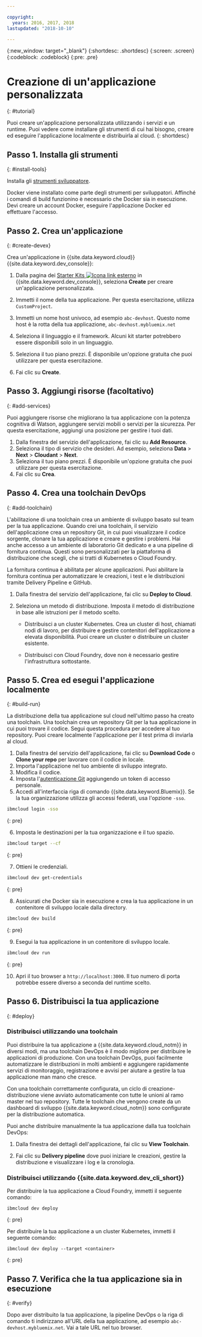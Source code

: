 ```yaml
---

copyright:
  years: 2016, 2017, 2018
lastupdated: "2018-10-10"

---
```


{:new_window: target="_blank"}
{:shortdesc: .shortdesc}
{:screen: .screen}
{:codeblock: .codeblock}
{:pre: .pre}

# Creazione di un'applicazione personalizzata
{: #tutorial}

Puoi creare un'applicazione personalizzata utilizzando i servizi e un runtime. Puoi vedere come installare gli strumenti di cui hai bisogno, creare ed eseguire l'applicazione localmente e distribuirla al cloud.
{: shortdesc}

## Passo 1. Installa gli strumenti
{: #install-tools}

Installa gli [strumenti sviluppatore](/docs/cli/index.html).

Docker viene installato come parte degli strumenti per sviluppatori. Affinché i comandi di build funzionino è necessario che Docker sia in esecuzione. Devi creare un account Docker, eseguire l'applicazione Docker ed effettuare l'accesso.

## Passo 2. Crea un'applicazione
{: #create-devex}

Crea un'applicazione in {{site.data.keyword.cloud}} {{site.data.keyword.dev_console}}:

1. Dalla pagina dei [Starter Kits ![Icona link esterno](../../icons/launch-glyph.svg "Icona link esterno")](https://console.ng.bluemix.net/developer/appservice/starter-kits/) in {{site.data.keyword.dev_console}}, seleziona **Create** per creare un'applicazione personalizzata.

2. Immetti il nome della tua applicazione. Per questa esercitazione, utilizza `CustomProject`.
3. Immetti un nome host univoco, ad esempio `abc-devhost`. Questo nome host è la rotta della tua applicazione, `abc-devhost.mybluemix.net`
4. Seleziona il linguaggio e il framework. Alcuni kit starter potrebbero essere disponibili solo in un linguaggio.
5. Seleziona il tuo piano prezzi. È disponibile un'opzione gratuita che puoi utilizzare per questa esercitazione.
6. Fai clic su **Create**.

## Passo 3. Aggiungi risorse (facoltativo)
{: #add-services}

Puoi aggiungere risorse che migliorano la tua applicazione con la potenza cognitiva di Watson, aggiungere servizi mobili o servizi per la sicurezza. Per questa esercitazione, aggiungi una posizione per gestire i tuoi dati.

1. Dalla finestra del servizio dell'applicazione, fai clic su **Add Resource**.
2. Seleziona il tipo di servizio che desideri. Ad esempio, seleziona **Data** > **Next** > **Cloudant** > **Next**.
3. Seleziona il tuo piano prezzi. È disponibile un'opzione gratuita che puoi utilizzare per questa esercitazione.
4. Fai clic su **Crea**.

## Passo 4. Crea una toolchain DevOps
{: #add-toolchain}

L'abilitazione di una toolchain crea un ambiente di sviluppo basato sul team per la tua applicazione. Quando crei una toolchain, il servizio dell'applicazione crea un repository Git, in cui puoi visualizzare il codice sorgente, clonare la tua applicazione e creare e gestire i problemi. Hai anche accesso a un ambiente di laboratorio Git dedicato e a una pipeline di fornitura continua. Questi sono personalizzati per la piattaforma di distribuzione che scegli, che si tratti di Kubernetes o Cloud Foundry.

La fornitura continua è abilitata per alcune applicazioni. Puoi abilitare la fornitura continua per automatizzare le creazioni, i test e le distribuzioni tramite Delivery Pipeline e GitHub.

1. Dalla finestra del servizio dell'applicazione, fai clic su **Deploy to Cloud**.
2. Seleziona un metodo di distribuzione. Imposta il metodo di distribuzione in base alle istruzioni per il metodo scelto.

    * Distribuisci a un cluster Kubernetes. Crea un cluster di host, chiamati nodi di lavoro, per distribuire e gestire contenitori dell'applicazione a elevata disponibilità. Puoi creare un cluster o distribuire un cluster esistente.

    * Distribuisci con Cloud Foundry, dove non è necessario gestire l'infrastruttura sottostante.

## Passo 5. Crea ed esegui l'applicazione localmente
{: #build-run}

La distribuzione della tua applicazione sul cloud nell'ultimo passo ha creato una toolchain. Una toolchain crea un repository Git per la tua applicazione in cui puoi trovare il codice. Segui questa procedura per accedere al tuo repository. Puoi creare localmente l'applicazione per il test prima di inviarla al cloud.

1. Dalla finestra del servizio dell'applicazione, fai clic su **Download Code** o **Clone your repo** per lavorare con il codice in locale.
2. Importa l'applicazione nel tuo ambiente di sviluppo integrato.
3. Modifica il codice.
4. Imposta l'[autenticazione Git](/docs/services/ContinuousDelivery/git_working.html#git_authentication) aggiungendo un token di accesso personale.
5. Accedi all'interfaccia riga di comando {{site.data.keyword.Bluemix}}. Se la tua organizzazione utilizza gli accessi federati, usa l'opzione `-sso`.

  ```bash
  ibmcloud login -sso
  ```
  {: pre}

6. Imposta le destinazioni per la tua organizzazione e il tuo spazio.

  ```bash
  ibmcloud target --cf
  ```
  {: pre}

7.  Ottieni le credenziali.

  ```bash
  ibmcloud dev get-credentials
  ```
  {: pre}

8. Assicurati che Docker sia in esecuzione e crea la tua applicazione in un contenitore di sviluppo locale dalla directory.

  ```bash
  ibmcloud dev build
  ```
  {: pre}

9. Esegui la tua applicazione in un contenitore di sviluppo locale.

  ```bash
  ibmcloud dev run
  ```
  {: pre}

10.  Apri il tuo browser a `http://localhost:3000`. Il tuo numero di porta potrebbe essere diverso a seconda del runtime scelto.

## Passo 6. Distribuisci la tua applicazione
{: #deploy}

### Distribuisci utilizzando una toolchain

Puoi distribuire la tua applicazione a {{site.data.keyword.cloud_notm}} in diversi modi, ma una toolchain DevOps è il modo migliore per distribuire le applicazioni di produzione. Con una toolchain DevOps, puoi facilmente automatizzare le distribuzioni in molti ambienti e aggiungere rapidamente servizi di monitoraggio, registrazione e avvisi per aiutare a gestire la tua applicazione man mano che cresce.

Con una toolchain correttamente configurata, un ciclo di creazione-distribuzione viene avviato automaticamente con tutte le unioni al ramo master nel tuo repository. Tutte le toolchain che vengono create da un dashboard di sviluppo {{site.data.keyword.cloud_notm}} sono configurate per la distribuzione automatica.

Puoi anche distribuire manualmente la tua applicazione dalla tua toolchain DevOps:

1. Dalla finestra dei dettagli dell'applicazione, fai clic su **View Toolchain**.

2. Fai clic su **Delivery pipeline** dove puoi iniziare le creazioni, gestire la distribuzione e visualizzare i log e la cronologia.

### Distribuisci utilizzando {{site.data.keyword.dev_cli_short}}

Per distribuire la tua applicazione a Cloud Foundry, immetti il seguente comando:

```
ibmcloud dev deploy
```
{: pre}

Per distribuire la tua applicazione a un cluster Kubernetes, immetti il seguente comando:

```
ibmcloud dev deploy --target <container>
```
{: pre}

## Passo 7. Verifica che la tua applicazione sia in esecuzione
{: #verify}

Dopo aver distribuito la tua applicazione, la pipeline DevOps o la riga di comando ti indirizzano all'URL della tua applicazione, ad esempio `abc-devhost.mybluemix.net`. Vai a tale URL nel tuo browser.
